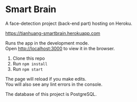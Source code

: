 # Smart Brain
A face-detection project (back-end part) hosting on Heroku.

https://tianhuang-smartbrain.herokuapp.com

Runs the app in the development mode.<br />
Open [http://localhost:3000](http://localhost:3000) to view it in the browser.

1. Clone this repo
2. Run `npm install`
3. Run `npm start`

The page will reload if you make edits.<br />
You will also see any lint errors in the console.

The database of this project is PostgreSQL.
